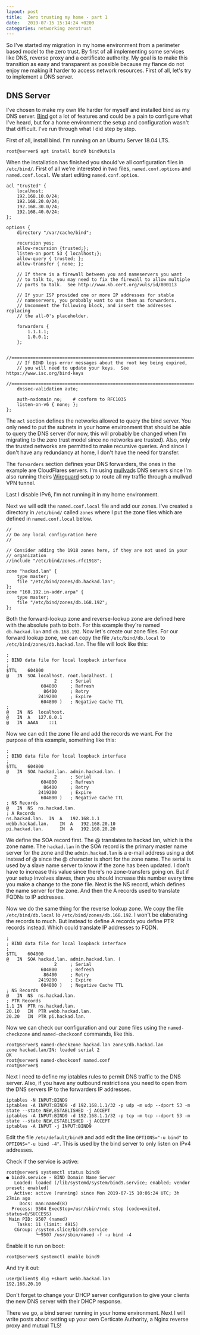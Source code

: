 ```yaml
---
layout: post
title:  Zero trusting my home - part 1
date:   2019-07-15 15:14:24 +0200
categories: networking zerotrust
---
```

So I've started my migration in my home environment from a perimeter based model to the zero trust. By first of all implementing some services like DNS, reverse proxy and a certificate authority. My goal is to make this transition as easy and transparent as possible because my fiance do not enjoy me making it harder to access network resources. First of all, let's try to implement a DNS server.

## DNS Server 
I've chosen to make my own life harder for myself and installed bind as my DNS server. [Bind](https://www.isc.org/bind/) got a lot of features and could be a pain to configure what I've heard, but for a home environment the setup and configuration wasn't that difficult. I've run through what I did step by step. 

First of all, install bind. I'm running on an Ubuntu Server 18.04 LTS.
```
root@server$ apt install bind9 bind9utils
```
When the installation has finished you should've all configuration files in `/etc/bind/`. First of all we're interested in two files, `named.conf.options` and `named.conf.local`. We start editing `named.conf.option`.

```
acl "trusted" {
	localhost;
	192.168.10.0/24;
	192.168.20.0/24;
	192.168.30.0/24;
	192.168.40.0/24;
};

options {
	directory "/var/cache/bind";

	recursion yes;
	allow-recursion {trusted;};
	listen-on port 53 { localhost;}; 
	allow-query { trusted; };
	allow-transfer { none; };

	// If there is a firewall between you and nameservers you want
	// to talk to, you may need to fix the firewall to allow multiple
	// ports to talk.  See http://www.kb.cert.org/vuls/id/800113

	// If your ISP provided one or more IP addresses for stable 
	// nameservers, you probably want to use them as forwarders.  
	// Uncomment the following block, and insert the addresses replacing 
	// the all-0's placeholder.

	forwarders {
		1.1.1.1;
		1.0.0.1;
	};

	//========================================================================
	// If BIND logs error messages about the root key being expired,
	// you will need to update your keys.  See https://www.isc.org/bind-keys
	//========================================================================
	dnssec-validation auto;

	auth-nxdomain no;    # conform to RFC1035
	listen-on-v6 { none; };
};
```
The `acl` section defines the networks allowed to query the bind server. You only need to put the subnets in your home environment that should be able to query the DNS server (for now, this will probably be changed when I'm migrating to the zero trust model since no networks are trusted). Also, only the trusted networks are permitted to make recursive queries. And since I don't have any redundancy at home, I don't have the need for transfer. 

The `forwarders` section defines your DNS forwarders, the ones in the example are CloudFlares servers. I'm using [mullvad](https://www.mullvad.net)s DNS servers since I'm also running theirs [Wireguard](https://www.wireguard.com/) setup to route all my traffic through a mullvad VPN tunnel. 

Last I disable IPv6, I'm not running it in my home environment.

Next we will edit the `named.conf.local` file and add our zones. I've created a directory in `/etc/bind/` called `zones` where I put the zone files which are defined in `named.conf.local` below.
```
//
// Do any local configuration here
//

// Consider adding the 1918 zones here, if they are not used in your
// organization
//include "/etc/bind/zones.rfc1918";

zone "hackad.lan" {
	type master;
	file "/etc/bind/zones/db.hackad.lan";
};
zone "168.192.in-addr.arpa" {
	type master;
	file "/etc/bind/zones/db.168.192";
};
```
Both the forward-lookup zone and reverse-lookup zone are defined here with the absolute path to both. For this example they're named `db.hackad.lan` and `db.168.192`. Now let's create our zone files. For our forward lookup zone, we can copy the file `/etc/bind/db.local` to `/etc/bind/zones/db.hackad.lan`. The file will look like this:
```
;
; BIND data file for local loopback interface
;
$TTL	604800
@	IN	SOA	localhost. root.localhost. (
			      2		; Serial
			 604800		; Refresh
			  86400		; Retry
			2419200		; Expire
			 604800 )	; Negative Cache TTL
;
@	IN	NS	localhost.
@	IN	A	127.0.0.1
@	IN	AAAA	::1
```
Now we can edit the zone file and add the records we want. For the purpose of this example, something like this:
```
;
; BIND data file for local loopback interface
;
$TTL	604800
@	IN	SOA	hackad.lan. admin.hackad.lan. (
			      2 	; Serial
			 604800		; Refresh
			  86400		; Retry
			2419200		; Expire
			 604800 )	; Negative Cache TTL
; NS Records
@	IN	NS	ns.hackad.lan.
; A Records
ns.hackad.lan.	IN	A	192.168.1.1
webb.hackad.lan.	IN	A	192.168.20.10
pi.hackad.lan.		IN	A	192.168.20.20
```
We define the SOA record first. The @ translates to hackad.lan, which is the zone name. The `hackad.lan` in the SOA record is the primary master name server for the zone and the `admin.hackad.lan` is a e-mail address using a dot instead of @ since the @ character is short for the zone name. The serial is used by a slave name server to know if the zone has been updated. I don't have to increase this value since there's no zone-transfers going on. But if your setup involves slaves, then you should increase this number every time you make a change to the zone file. Next is the NS record, which defines the name server for the zone. And then the A records used to translate FQDNs to IP addresses.

Now we do the same thing for the reverse lookup zone. We copy the file `/etc/bind/db.local` to `/etc/bind/zones/db.168.192`. I won't be elaborating the records to much. But instead to define A records you define PTR records instead. Which could translate IP addresses to FQDN.
```
;
; BIND data file for local loopback interface
;
$TTL	604800
@	IN	SOA	hackad.lan. admin.hackad.lan. (
			      2		; Serial
			 604800		; Refresh
			  86400		; Retry
			2419200		; Expire
			 604800 )	; Negative Cache TTL
; NS Records
@	IN	NS	ns.hackad.lan.
; PTR Records
1.1	IN	PTR	ns.hackad.lan.
20.10	IN	PTR	webb.hackad.lan.
20.20	IN	PTR	pi.hackad.lan.
```

Now we can check our configuration and our zone files using the `named-checkzone` and `named-checkconf` commands, like this.
```
root@server$ named-checkzone hackad.lan zones/db.hackad.lan 
zone hackad.lan/IN: loaded serial 2
OK
root@server$ named-checkconf named.conf
root@server$
```
Next I need to define my iptables rules to permit DNS traffic to the DNS server. Also, if you have any outbound restrictions you need to open from the DNS servers IP to the forwarders IP addresses.  
```
iptables -N INPUT:BIND9
iptables -A INPUT:BIND9 -d 192.168.1.1/32 -p udp -m udp --dport 53 -m state --state NEW,ESTABLISHED -j ACCEPT
iptables -A INPUT:BIND9 -d 192.168.1.1/32 -p tcp -m tcp --dport 53 -m state --state NEW,ESTABLISHED -j ACCEPT
iptables -A INPUT -j INPUT:BIND9
```
Edit the file `/etc/default/bind9` and add edit the line `OPTIONS="-u bind"` to `OPTIONS="-u bind -4"`. This is used by the bind server to only listen on IPv4 addresses.

Check if the service is active:
```
root@server$ systemctl status bind9
● bind9.service - BIND Domain Name Server
   Loaded: loaded (/lib/systemd/system/bind9.service; enabled; vendor preset: enabled)
   Active: active (running) since Mon 2019-07-15 10:06:24 UTC; 3h 27min ago
     Docs: man:named(8)
  Process: 9504 ExecStop=/usr/sbin/rndc stop (code=exited, status=0/SUCCESS)
 Main PID: 9507 (named)
    Tasks: 11 (limit: 4915)
   CGroup: /system.slice/bind9.service
           └─9507 /usr/sbin/named -f -u bind -4
```
Enable it to run on boot:
```
root@server$ systemctl enable bind9
```
And try it out:
```
user@client$ dig +short webb.hackad.lan
192.168.20.10
```
Don't forget to change your DHCP server configuration to give your clients the new DNS server with their DHCP response.

There we go, a bind server running in your home environment. Next I will write posts about setting up your own Certicate Authority, a Nginx reverse proxy and mutual TLS! 